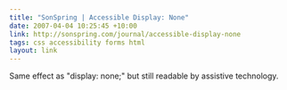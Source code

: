 ```yaml
---
title: "SonSpring | Accessible Display: None"
date: 2007-04-04 10:25:45 +10:00
link: http://sonspring.com/journal/accessible-display-none
tags: css accessibility forms html
layout: link
---
```

Same effect as "display: none;" but still readable by assistive technology.
